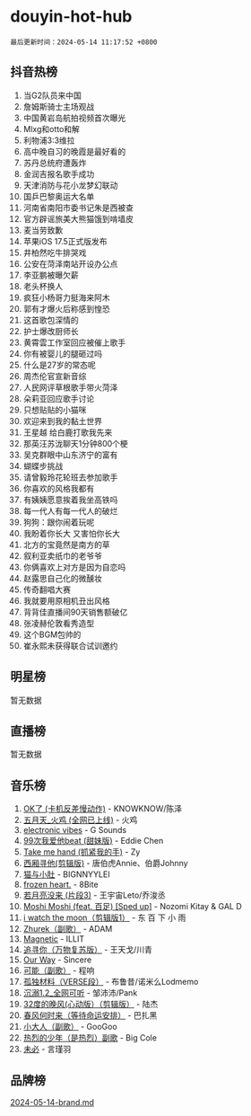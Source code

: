 # douyin-hot-hub

`最后更新时间：2024-05-14 11:17:52 +0800`

## 抖音热榜

1. 当G2队员来中国
1. 詹姆斯骑士主场观战
1. 中国黄岩岛航拍视频首次曝光
1. Mlxg和otto和解
1. 利物浦3:3维拉
1. 高中晚自习的晚霞是最好看的
1. 苏丹总统府遭轰炸
1. 金润吉报名歌手成功
1. 天津消防与花小龙梦幻联动
1. 国乒巴黎奥运大名单
1. 河南省南阳市委书记朱是西被查
1. 官方辟谣旅美大熊猫饿到啃墙皮
1. 麦当劳致歉
1. 苹果iOS 17.5正式版发布
1. 井柏然吃牛排哭戏
1. 公安在菏泽南站开设办公点
1. 李亚鹏被曝欠薪
1. 老头杯换人
1. 疯狂小杨哥力挺海来阿木
1. 郭有才爆火后称感到惶恐
1. 这首歌包深情的
1. 护士爆改厨师长
1. 黄霄雲工作室回应被催上歌手
1. 你有被婴儿的腿砸过吗
1. 什么是27岁的常态呢
1. 周杰伦官宣新音综
1. 人民网评草根歌手带火菏泽
1. 朵莉亚回应歌手讨论
1. 只想贴贴的小猫咪
1. 欢迎来到我的黏土世界
1. 王星越 给白鹿打歌我先来
1. 那英汪苏泷聊天1分钟800个梗
1. 吴克群眼中山东济宁的富有
1. 蝴蝶步挑战
1. 请曾毅玲花轮班去参加歌手
1. 你喜欢的风格我都有
1. 有姨姨愿意挨着我坐高铁吗
1. 每一代人有每一代人的破烂
1. 狗狗：跟你闹着玩呢
1. 我盼着你长大 又害怕你长大
1. 北方的宝竟然是南方的草
1. 叙利亚卖纸巾的老爷爷
1. 你俩喜欢上对方是因为自恋吗
1. 赵露思自己化的微醺妆
1. 传奇翻唱大赛
1. 我就要用原相机丑出风格
1. 背背佳直播间90天销售额破亿
1. 张凌赫伦敦看秀造型
1. 这个BGM包帅的
1. 崔永熙未获得联合试训邀约

## 明星榜

暂无数据

## 直播榜

暂无数据

## 音乐榜

1. [OK了 (卡机反差慢动作)](https://sf5-hl-cdn-tos.douyinstatic.com/obj/tos-cn-ve-2774/osXWgLGizaDPmw9B0CIggvCFeIAAebk1YMe8jD) - KNOWKNOW/陈泽
1. [五月天_火鸡 (全网已上线)](https://sf5-hl-cdn-tos.douyinstatic.com/obj/tos-cn-ve-2774/oEtOMSQZstjlJ4nfBEgeqN29IbWjkmDBrFtF2C) - 火鸡
1. [electronic vibes](https://sf5-hl-cdn-tos.douyinstatic.com/obj/tos-cn-ve-2774/oMIpXkYtpBe14gZjOFMCLfhBv1zjK1O3Ztar9Q) - G Sounds
1. [99次我爱他beat (甜妹版)](https://sf5-hl-cdn-tos.douyinstatic.com/obj/tos-cn-ve-2774/ocBPCLaDWFQr2tJdQmEDjGfSYIjegYYPBQZykZ) - Eddie Chen
1. [Take me hand (抓紧我的手)](https://sf5-hl-cdn-tos.douyinstatic.com/obj/tos-cn-ve-2774/os8GB2fDQQmJZTmtomg0gHX5fBACiEgcFgEKYg) - Zy
1. [西厢寻他(剪辑版)](https://sf5-hl-cdn-tos.douyinstatic.com/obj/tos-cn-ve-2774/oUsAVfAQKlRNxEv5qxvIB8o5qmIWUcXbzJKJhw) - 唐伯虎Annie、伯爵Johnny
1. [猫与小肚](https://sf3-cdn-tos.douyinstatic.com/obj/tos-cn-ve-2774/osZeoClMECgK8DYl6VebABgbchEtPYQjZEnRtd) - BIGNNYYLEI
1. [frozen heart.](https://sf5-hl-cdn-tos.douyinstatic.com/obj/tos-cn-ve-2774/oIIWJfyjIACZA9zQMtnJ6hQQhFC4vhCupoRBsO) - 8Bite
1. [若月亮没来 (片段3)](https://sf3-cdn-tos.douyinstatic.com/obj/tos-cn-ve-2774/okfyEUsGW1B1ovJi5JiN9IjvAT2lMwA054GoEB) - 王宇宙Leto/乔浚丞
1. [Moshi Moshi (feat. 百足) [Sped up]](https://sf5-hl-cdn-tos.douyinstatic.com/obj/tos-cn-ve-2774/ocCPFQcXJLeroaIdQLIGAoeeYM3OAUYGDguHXz) - Nozomi Kitay & GAL D
1. [i watch the moon（剪辑版1）](https://sf5-hl-cdn-tos.douyinstatic.com/obj/tos-cn-ve-2774/o0I9mSChzHZANMJIEBfkCQzzg6N5WAcVtqft9P) - 东 百 下 小 雨
1. [Zhurek（副歌）](https://sf5-hl-cdn-tos.douyinstatic.com/obj/tos-cn-ve-2774/ooQm8FBZQDlf0btEYgVpCcSCQfrdJGBEKZYBGS) - ADAM
1. [Magnetic](https://sf27-cdn-tos.douyinstatic.com/obj/tos-cn-ve-2774/oAQCYdBNZfLACGDmVFAsfAtpy32tqErgQ3XgBN) - ILLIT
1. [追寻你（万物复苏版）](https://sf6-cdn-tos.douyinstatic.com/obj/tos-cn-ve-2774/oYeAZJsbjIDit9APmBg8u6uDUQnHmoCf3gbo74) - 王天戈/川青
1. [Our Way](https://sf3-cdn-tos.douyinstatic.com/obj/tos-cn-ve-2774/o8tPEkQgQNCe0DPeFwZzYrbqLlnzBBrYidWkEZ) - Sincere
1. [可能（副歌）](https://sf27-cdn-tos.douyinstatic.com/obj/tos-cn-ve-2774/cde1731888894259b333569393c2fb51) - 程响
1. [孤独材料（VERSE段）](https://sf5-hl-cdn-tos.douyinstatic.com/obj/tos-cn-ve-2774/ocX7glDNHYlwFeYrGQfBZoThtvPWy8tCCEBGKQ) - 布鲁昔/诺米么Lodmemo
1. [沉溺1.2_全网可听](https://sf6-cdn-tos.douyinstatic.com/obj/tos-cn-ve-2774/ok2QoiBqsWAX9McZmWiI9gAB0EzwD4Xj6yfmtH) - 邹沛沛/Pank
1. [32度的晚风(心动版）（剪辑版）](https://sf5-hl-cdn-tos.douyinstatic.com/obj/tos-cn-ve-2774/owNyabsyWdzUulxhoJfK8IBXgp0UMQAHpvGh2B) - 陆杰
1. [春风何时来（等待命运安排）](https://sf5-hl-cdn-tos.douyinstatic.com/obj/tos-cn-ve-2774/oICBNbD3gelMfB4WgiD1KI2jQtXZE2FgHLwtsl) - 巴扎黑
1. [小大人（副歌）](https://sf5-hl-cdn-tos.douyinstatic.com/obj/tos-cn-ve-2774/oIhaDwehWhLFsVIG7QIICLLazDNGJAGg5geeb4) - GooGoo
1. [热烈的少年（是热烈）副歌](https://sf3-cdn-tos.douyinstatic.com/obj/tos-cn-ve-2774/owVNI0CLDAUMtSz6TEYvfFBFL4UDFFhLfgK8fa) - Big Cole
1. [未必](https://sf27-cdn-tos.douyinstatic.com/obj/tos-cn-ve-2774/ogntQMFnKQDZUgTCYuJgfLEtleYZZFxBQqhhFB) - 言瑾羽

## 品牌榜

[2024-05-14-brand.md](2024-05-14-brand.md)
